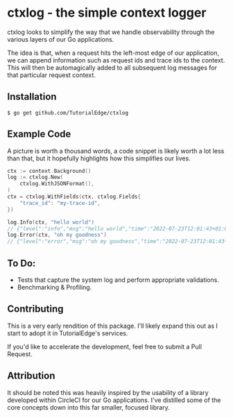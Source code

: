 ctxlog - the simple context logger
===========

ctxlog looks to simplify the way that we handle observability through the various layers of our Go applications.

The idea is that, when a request hits the left-most edge of our application, we can append information such as request ids and trace ids to the context. This will then be automagically added to all subsequent log messages for that particular request context. 

## Installation

```shell
$ go get github.com/TutorialEdge/ctxlog
```

## Example Code

A picture is worth a thousand words, a code snippet is likely worth a lot less than that, but it hopefully highlights how this simplifies our lives.

```go
ctx := context.Background()
log := ctxlog.New(
	ctxlog.WithJSONFormat(),
)
ctx = ctxlog.WithFields(ctx, ctxlog.Fields{
	"trace_id": "my-trace-id",
})

log.Info(ctx, "hello world")
// {"level":"info","msg":"hello world","time":"2022-07-23T12:01:43+01:00","trace_id":"my-trace-id"}
log.Error(ctx, "oh my goodness")
// {"level":"error","msg":"oh my goodness","time":"2022-07-23T12:01:43+01:00","trace_id":"my-trace-id"}
```

## To Do:

* Tests that capture the system log and perform appropriate validations.
* Benchmarking & Profiling.

## Contributing

This is a very early rendition of this package. I'll likely expand this out as I start to adopt it in TutorialEdge's services. 

If you'd like to accelerate the development, feel free to submit a Pull Request.

## Attribution

It should be noted this was heavily inspired by the usability of a library developed within CircleCI for our Go applications. I've distilled some of the core concepts down into this far smaller, focused library.